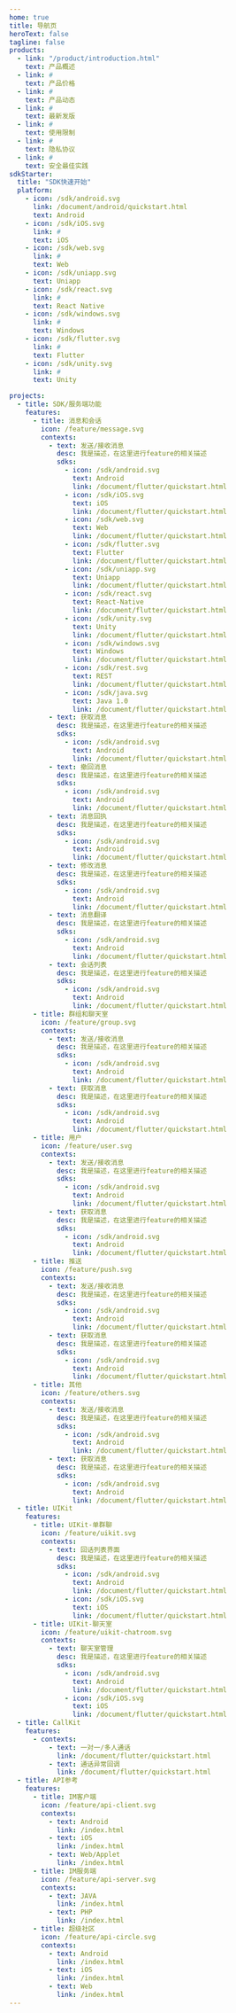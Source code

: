 ```yaml
---
home: true
title: 导航页
heroText: false
tagline: false
products:
  - link: "/product/introduction.html"
    text: 产品概述
  - link: #
    text: 产品价格
  - link: #
    text: 产品动态
  - link: #
    text: 最新发版
  - link: #
    text: 使用限制
  - link: #
    text: 隐私协议
  - link: #
    text: 安全最佳实践
sdkStarter:
  title: "SDK快速开始"
  platform:
    - icon: /sdk/android.svg
      link: /document/android/quickstart.html
      text: Android
    - icon: /sdk/iOS.svg
      link: #
      text: iOS
    - icon: /sdk/web.svg
      link: #
      text: Web
    - icon: /sdk/uniapp.svg
      text: Uniapp
    - icon: /sdk/react.svg
      link: #
      text: React Native
    - icon: /sdk/windows.svg
      link: #
      text: Windows
    - icon: /sdk/flutter.svg
      link: #
      text: Flutter
    - icon: /sdk/unity.svg
      link: #
      text: Unity

projects:
  - title: SDK/服务端功能
    features:
      - title: 消息和会话
        icon: /feature/message.svg
        contexts:
          - text: 发送/接收消息
            desc: 我是描述，在这里进行feature的相关描述
            sdks:
              - icon: /sdk/android.svg
                text: Android
                link: /document/flutter/quickstart.html
              - icon: /sdk/iOS.svg
                text: iOS
                link: /document/flutter/quickstart.html
              - icon: /sdk/web.svg
                text: Web
                link: /document/flutter/quickstart.html
              - icon: /sdk/flutter.svg
                text: Flutter
                link: /document/flutter/quickstart.html
              - icon: /sdk/uniapp.svg
                text: Uniapp
                link: /document/flutter/quickstart.html
              - icon: /sdk/react.svg
                text: React-Native
                link: /document/flutter/quickstart.html
              - icon: /sdk/unity.svg
                text: Unity
                link: /document/flutter/quickstart.html
              - icon: /sdk/windows.svg
                text: Windows
                link: /document/flutter/quickstart.html
              - icon: /sdk/rest.svg
                text: REST
                link: /document/flutter/quickstart.html
              - icon: /sdk/java.svg
                text: Java 1.0
                link: /document/flutter/quickstart.html
          - text: 获取消息
            desc: 我是描述，在这里进行feature的相关描述
            sdks:
              - icon: /sdk/android.svg
                text: Android
                link: /document/flutter/quickstart.html
          - text: 撤回消息
            desc: 我是描述，在这里进行feature的相关描述
            sdks:
              - icon: /sdk/android.svg
                text: Android
                link: /document/flutter/quickstart.html
          - text: 消息回执
            desc: 我是描述，在这里进行feature的相关描述
            sdks:
              - icon: /sdk/android.svg
                text: Android
                link: /document/flutter/quickstart.html
          - text: 修改消息
            desc: 我是描述，在这里进行feature的相关描述
            sdks:
              - icon: /sdk/android.svg
                text: Android
                link: /document/flutter/quickstart.html
          - text: 消息翻译
            desc: 我是描述，在这里进行feature的相关描述
            sdks:
              - icon: /sdk/android.svg
                text: Android
                link: /document/flutter/quickstart.html
          - text: 会话列表
            desc: 我是描述，在这里进行feature的相关描述
            sdks:
              - icon: /sdk/android.svg
                text: Android
                link: /document/flutter/quickstart.html
      - title: 群组和聊天室
        icon: /feature/group.svg
        contexts:
          - text: 发送/接收消息
            desc: 我是描述，在这里进行feature的相关描述
            sdks:
              - icon: /sdk/android.svg
                text: Android
                link: /document/flutter/quickstart.html
          - text: 获取消息
            desc: 我是描述，在这里进行feature的相关描述
            sdks:
              - icon: /sdk/android.svg
                text: Android
                link: /document/flutter/quickstart.html
      - title: 用户
        icon: /feature/user.svg
        contexts:
          - text: 发送/接收消息
            desc: 我是描述，在这里进行feature的相关描述
            sdks:
              - icon: /sdk/android.svg
                text: Android
                link: /document/flutter/quickstart.html
          - text: 获取消息
            desc: 我是描述，在这里进行feature的相关描述
            sdks:
              - icon: /sdk/android.svg
                text: Android
                link: /document/flutter/quickstart.html
      - title: 推送
        icon: /feature/push.svg
        contexts:
          - text: 发送/接收消息
            desc: 我是描述，在这里进行feature的相关描述
            sdks:
              - icon: /sdk/android.svg
                text: Android
                link: /document/flutter/quickstart.html
          - text: 获取消息
            desc: 我是描述，在这里进行feature的相关描述
            sdks:
              - icon: /sdk/android.svg
                text: Android
                link: /document/flutter/quickstart.html
      - title: 其他
        icon: /feature/others.svg
        contexts:
          - text: 发送/接收消息
            desc: 我是描述，在这里进行feature的相关描述
            sdks:
              - icon: /sdk/android.svg
                text: Android
                link: /document/flutter/quickstart.html
          - text: 获取消息
            desc: 我是描述，在这里进行feature的相关描述
            sdks:
              - icon: /sdk/android.svg
                text: Android
                link: /document/flutter/quickstart.html
  - title: UIKit
    features:
      - title: UIKit-单群聊
        icon: /feature/uikit.svg
        contexts:
          - text: 回话列表界面
            desc: 我是描述，在这里进行feature的相关描述
            sdks:
              - icon: /sdk/android.svg
                text: Android
                link: /document/flutter/quickstart.html
              - icon: /sdk/iOS.svg
                text: iOS
                link: /document/flutter/quickstart.html
      - title: UIKit-聊天室
        icon: /feature/uikit-chatroom.svg
        contexts:
          - text: 聊天室管理
            desc: 我是描述，在这里进行feature的相关描述
            sdks:
              - icon: /sdk/android.svg
                text: Android
                link: /document/flutter/quickstart.html
              - icon: /sdk/iOS.svg
                text: iOS
                link: /document/flutter/quickstart.html
  - title: CallKit
    features:
      - contexts:
          - text: 一对一/多人通话
            link: /document/flutter/quickstart.html
          - text: 通话异常回调
            link: /document/flutter/quickstart.html
  - title: API参考
    features:
      - title: IM客户端
        icon: /feature/api-client.svg
        contexts:
          - text: Android
            link: /index.html
          - text: iOS
            link: /index.html
          - text: Web/Applet
            link: /index.html
      - title: IM服务端
        icon: /feature/api-server.svg
        contexts:
          - text: JAVA
            link: /index.html
          - text: PHP
            link: /index.html
      - title: 超级社区
        icon: /feature/api-circle.svg
        contexts:
          - text: Android
            link: /index.html
          - text: iOS
            link: /index.html
          - text: Web
            link: /index.html
---
```

